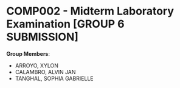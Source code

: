 # COMP002 - Midterm Laboratory Examination [GROUP 6 SUBMISSION]

**Group Members**:

-   ARROYO, XYLON
-   CALAMBRO, ALVIN JAN
-   TANGHAL, SOPHIA GABRIELLE
